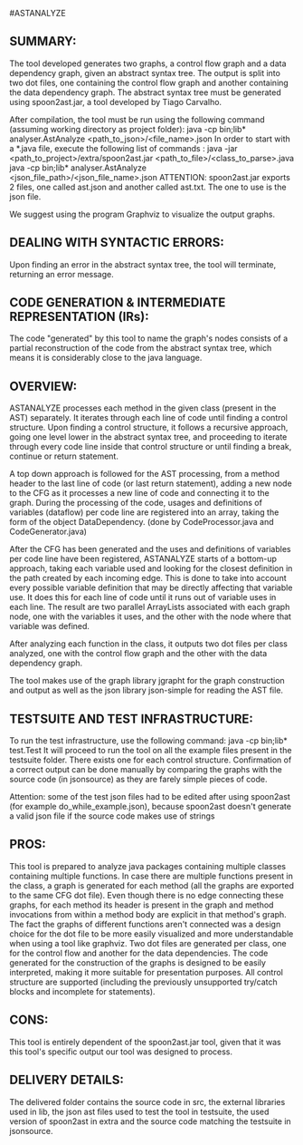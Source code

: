 #ASTANALYZE



## SUMMARY:

The tool developed generates two graphs, a control flow graph and a data dependency graph, given an abstract syntax tree.
The output is split into two dot files, one containing the control flow graph and another containing the data dependency graph.
The abstract syntax tree must be generated using spoon2ast.jar, a tool developed by Tiago Carvalho.


After compilation, the tool must be run using the following command (assuming working directory as project folder): java -cp bin;lib\* analyser.AstAnalyze <path_to_json>/<file_name>.json
In order to start with a *.java file, execute the following list of commands :
				java -jar <path_to_project>/extra/spoon2ast.jar <path_to_file>/<class_to_parse>.java
				java -cp bin;lib\* analyser.AstAnalyze <json_file_path>/<json_file_name>.json
ATTENTION: spoon2ast.jar exports 2 files, one called ast.json and another called ast.txt. The one to use is the json file.

We suggest using the program Graphviz to visualize the output graphs.


## DEALING WITH SYNTACTIC ERRORS: 

Upon finding an error in the abstract syntax tree, the tool will terminate, returning an error message.


## CODE GENERATION & INTERMEDIATE REPRESENTATION (IRs):

The code "generated" by this tool to name the graph's nodes consists of a partial reconstruction of the code from the abstract syntax tree, which means it is
considerably close to the java language.


## OVERVIEW:

ASTANALYZE processes each method in the given class (present in the AST) separately. It iterates through each line of code until finding 
a control structure. Upon finding a control structure, it follows a recursive approach, going one level lower in the abstract syntax tree,
and proceeding to iterate through every code line inside that control structure or until finding a break, continue or return statement.

A top down approach is followed for the AST processing, from a method header to the last line of code (or last return statement), adding 
a new node to the CFG as it processes a new line of code and connecting it to the graph.
During the processing of the code, usages and definitions of variables (dataflow) per code line are registered into an array, taking the form of the object
DataDependency. (done by CodeProcessor.java and CodeGenerator.java)

After the CFG has been generated and the uses and definitions of variables per code line have been registered, ASTANALYZE starts of a bottom-up approach,
taking each variable used and looking for the closest definition in the path created by each incoming edge. This is done to take into account every possible
variable definition that may be directly affecting that variable use. It does this for each line of code until it runs out of variable uses in each line.
The result are two parallel ArrayLists associated with each graph node, one with the variables it uses, and the other with the node where that variable was defined.

After analyzing each function in the class, it outputs two dot files per class analyzed, one with the control flow graph and the other with the data dependency graph.

The tool makes use of the graph library jgrapht for the graph construction and output as well as the json library json-simple for reading the AST file.




## TESTSUITE AND TEST INFRASTRUCTURE: 

To run the test infrastructure, use the following command: java -cp bin;lib\* test.Test
It will proceed to run the tool on all the example files present in the testsuite folder. There exists one for each control structure. Confirmation of a correct output
can be done manually by comparing the graphs with the source code (in jsonsource) as they are farely simple pieces of code.

Attention: some of the test json files had to be edited after using spoon2ast (for example do_while_example.json),
because spoon2ast doesn't generate a valid json file if the source code makes use of strings



## PROS: 

This tool is prepared to analyze java packages containing multiple classes containing multiple functions. In case there are multiple functions present
in the class, a graph is generated for each method (all the graphs are exported to the same CFG dot file). Even though there is
no edge connecting these graphs, for each method its header is present in the graph and method invocations from within a method body are 
explicit in that method's graph. The fact the graphs of different functions aren't connected was a design choice for the dot file to be more
easily visualized and more understandable when using a tool like graphviz.
Two dot files are generated per class, one for the control flow and another for the data dependencies.
The code generated for the construction of the graphs is designed to be easily interpreted, making it more suitable for presentation
purposes.
All control structure are supported (including the previously unsupported try/catch blocks and incomplete for statements).




## CONS: 

This tool is entirely dependent of the spoon2ast.jar tool, given that it was this tool's specific output our tool was designed to process.


## DELIVERY DETAILS:

The delivered folder contains the source code in src, the external libraries used in lib, the json ast files used to test the tool in testsuite,
the used version of spoon2ast in extra and the source code matching the testsuite in jsonsource.
